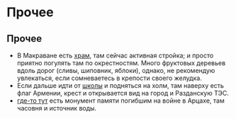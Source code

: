 # Прочее


## Прочее

* В Макраване есть [храм](https://yandex.ru/maps/org/makravank/104517050894/?ll=44.741671%2C40.524352&z=15.32), там сейчас активная стройка; и просто приятно погулять там по окрестностям. Много фруктовых деревьев вдоль дорог (сливы, шиповник, яблоки), однако, не рекомендую увлекаться, если сомневаетесь в крепости своего желудка.
* Если дальше идти от [школы](https://yandex.ru/maps/37792/hrazdan/?ll=44.745581%2C40.525156&mode=whatshere&whatshere%5Bpoint%5D=44.746109%2C40.523472&whatshere%5Bzoom%5D=17&z=16.7) и подняться на холм, там наверху есть флаг Армении, крест и открывается вид на город и Разданскую ТЭС.
* [где-то тут](https://yandex.ru/maps/37792/hrazdan/?ll=44.742568%2C40.526289&mode=whatshere&whatshere%5Bpoint%5D=44.741666%2C40.526522&whatshere%5Bzoom%5D=17&z=17) есть монумент памяти погибшим на войне в Арцахе, там часовня и источник воды.
